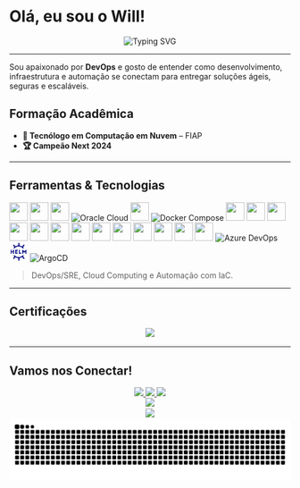 # Olá, eu sou o Will!

<div align="center">
  <img src="https://readme-typing-svg.herokuapp.com?font=Fira+Code&weight=500&size=28&pause=1000&color=00D9FF&center=true&vCenter=true&width=600&lines=DevOps+Engineer;Site+Reliability+Engineering;Cloud+Native+Enthusiast;Kubernetes+💙;Infrastructure+Automation" alt="Typing SVG" />
</div>

---

Sou apaixonado por **DevOps** e gosto de entender como desenvolvimento, infraestrutura e automação se conectam para entregar soluções ágeis, seguras e escaláveis.



##  Formação Acadêmica

- **🎯 Tecnólogo em Computação em Nuvem** – FIAP  
- **🏆 Campeão Next 2024**

---

##  Ferramentas & Tecnologias

<p align="left">
  <img src="https://skillicons.dev/icons?i=aws" width="33" height="33" />
  <img src="https://skillicons.dev/icons?i=azure" width="33" height="33" />
  <img src="https://skillicons.dev/icons?i=gcp" width="33" height="33" />
  <img src="https://cdn.jsdelivr.net/gh/devicons/devicon/icons/oracle/oracle-original.svg" alt="Oracle Cloud" width="33" height="33" />
  <img src="https://skillicons.dev/icons?i=cloudflare" width="33" height="33" />
  <img src="https://raw.githubusercontent.com/docker/compose/v2/logo.png" alt="Docker Compose" width="33" height="33" />
  <img src="https://skillicons.dev/icons?i=docker" width="33" height="33" />
  <img src="https://skillicons.dev/icons?i=kubernetes" width="33" height="33" />
  <img src="https://skillicons.dev/icons?i=terraform" width="33" height="33" />
  <img src="https://skillicons.dev/icons?i=postgres" width="33" height="33" />
  <img src="https://skillicons.dev/icons?i=py" width="33" height="33" />
  <img src="https://skillicons.dev/icons?i=linux" width="33" height="33" />
  <img src="https://skillicons.dev/icons?i=prometheus" width="33" height="33" />
  <img src="https://skillicons.dev/icons?i=grafana" width="33" height="33" />
  <img src="https://skillicons.dev/icons?i=elasticsearch" width="33" height="33" />
  <img src="https://skillicons.dev/icons?i=git" width="33" height="33" />
  <img src="https://skillicons.dev/icons?i=github" width="33" height="33" />
  <img src="https://skillicons.dev/icons?i=gitlab" width="33" height="33" />
  <img src="https://skillicons.dev/icons?i=jenkins" width="33" height="33" />
  <img src="https://cdn.jsdelivr.net/gh/devicons/devicon@latest/icons/azuredevops/azuredevops-original.svg" alt="Azure DevOps" width="33" height="33" />
  <img src="https://raw.githubusercontent.com/cncf/artwork/master/projects/helm/icon/color/helm-icon-color.svg" alt="Helm" width="33" height="33" />
  <img src="https://cdn.jsdelivr.net/gh/devicons/devicon@latest/icons/argocd/argocd-original.svg" alt="ArgoCD" width="33" height="33" />
</p>

> DevOps/SRE, Cloud Computing e Automação com IaC.

---

##  Certificações

<div align="center">
  <a href="https://www.credly.com/users/william-alves-coelho">
    <img src="https://img.shields.io/badge/Credly-FF6B33?style=for-the-badge&logo=credly&logoColor=white"/>
  </a>
</div>

---

##  Vamos nos Conectar!

<div align="center">
  <a href="https://linkedin.com/in/williamalvescoelho">
    <img src="https://img.shields.io/badge/LinkedIn-0077B5?style=for-the-badge&logo=linkedin&logoColor=white"/>
  </a>
  <a href="https://github.com/willtechdev">
    <img src="https://img.shields.io/badge/GitHub-181717?style=for-the-badge&logo=github&logoColor=white"/>
  </a>
  <a href="https://gitlab.com/williamcoelho">
    <img src="https://img.shields.io/badge/GitLab-FC6D26?style=for-the-badge&logo=gitlab&logoColor=white"/>
  </a>
</div>

<div align="center">
  <img src="https://capsule-render.vercel.app/api?type=waving&color=gradient&height=100&section=footer"/>
</div>

<div align="center">
  <img src="https://komarev.com/ghpvc/?username=willtechdev&color=blueviolet&style=for-the-badge"/>
</div>

<picture align="center">
  <source media="(prefers-color-scheme: dark)" srcset="https://raw.githubusercontent.com/willtechdev/willtechdev/output/github-contribution-grid-snake-dark.svg">
  <source media="(prefers-color-scheme: light)" srcset="https://raw.githubusercontent.com/willtechdev/willtechdev/output/github-contribution-grid-snake-dark.svg">
  <img align="center" alt="github contribution grid snake animation" src="https://raw.githubusercontent.com/willtechdev/willtechdev/output/github-contribution-grid-snake.svg">
</picture>
